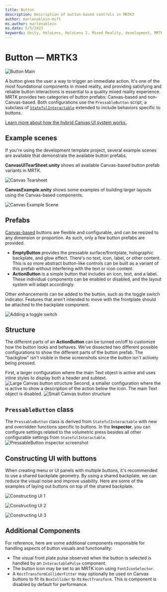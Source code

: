 ```yaml
---
title: Button
description: Description of button-based controls in MRTK3
author: marlenaklein-msft
ms.author: marlenaklein
ms.date: 5/5/2023
keywords: Unity, HoloLens, HoloLens 2, Mixed Reality, development, MRTK, MRTK3, Button, PressableButton
---
```


# Button &#8212; MRTK3

![Button Main](../../../mrtk3-overview/images/UXBuildingBlocks/MRTK_UX_v3_Button.png)

A button gives the user a way to trigger an immediate action. It's one of the most foundational components in mixed reality, and providing satisfying and reliable button interactions is essential to a quality mixed reality experience. MRTK provides two categories of button prefabs: Canvas-based and non-Canvas-based. Both configurations use the `PressableButton` script, a subclass of [`StatefulInteractable`](../../../mrtk3-overview/architecture/interactables.md) extended to include behaviors specific to buttons.

[Learn more about how the hybrid Canvas UI system works.](../../../mrtk3-uxcore/packages/uxcore/canvas-ui.md).

## Example scenes

If you're using the development template project, several example scenes are available that demonstrate the available button prefabs.

**CanvasUITearSheet.unity** shows all available Canvas-based button prefab variants in MRTK.

![Canvas Tearsheet](../../../mrtk3-overview/images/UXBuildingBlocks/Button/MRTK_Button_CanvasTearsheet.png)

**CanvasExample.unity** shows some examples of building larger layouts using the Canvas-based components.

![Canvas Example Scene](../../../mrtk3-overview/images/UXBuildingBlocks/Button/MRTK_Button_CanvasExample.png)

## Prefabs

[Canvas-based](../../../mrtk3-uxcore/packages/uxcore/canvas-ui.md) buttons are flexible and configurable, and can be resized to any dimension or proportion. As such, only a few button prefabs are provided.

- **EmptyButton** provides the pressable surface/frontplate, holographic backplate, and glow effect. There's no text, icon, label, or other content. This is so more abstract button-like controls can be built as a variant of this prefab without interfering with the text or icon content.
- **ActionButton** is a simple button that includes an icon, text, and a label. These individual components can be enabled or disabled, and the layout system will adapt accordingly.

Other enhancements can be added to the button, such as the toggle switch indicator. Features that aren't intended to move with the frontplate should be attached to the backplate component.

![Adding a toggle switch](images/toggle-switch.png)

## Structure

The different parts of an **ActionButton** can be turned on/off to customize how the button looks and behaves. We've dissected two different possible configurations to show the different parts of the button prefab. The "backglow" isn't visible in these screenshots since the button isn't actively being pressed.

First, a larger configuration where the main Text object is active and uses inline styles to display both a header and subtext.
![Large Canvas button structure](images/big-anatomy.png)
Second, a smaller configuration where the is active to show a description of the action below the icon. The main Text object is disabled.
![Small Canvas button structure](images/small-anatomy.png)

## `PressableButton` class

The `PressableButton` class is derived from `StatefulInteractable` with new and overridden functions specific to buttons. In the **Inspector**, you can configure settings related to the volumetric press besides all other configurable settings from `StatefulInteractable`.
![PressableButton inspector screenshot](../../../mrtk3-overview/images/UXBuildingBlocks/Button/MRTK_PressableButton_Inspector.png)

## Constructing UI with buttons

When creating menu or UI panels with multiple buttons, it's recommended to use a shared backplate geometry. By using a shared backplate, we can reduce the visual noise and improve usability. Here are some of the examples of laying out buttons on top of the shared backplate.

![Constructing UI 1](../../../mrtk3-overview/images/UXBuildingBlocks/Button/MRTK_Button_ConstructingUI0.png)

![Constructing UI 2](../../../mrtk3-overview/images/UXBuildingBlocks/Button/MRTK_Button_ConstructingUI1.png)

![Constructing UI 3](../../../mrtk3-overview/images/UXBuildingBlocks/Button/MRTK_Button_SharedBackplate.png)

## Additional Components

For reference, here are some additional components responsible for handling aspects of button visuals and functionality:

- The visual front plate pulse observed when the button is selected is handled by an `InteractablePulse` component.
- The button icon may be set to an MRTK icon using `FontIconSelector`.
- A `RectTransformColliderFitter` may optionally be used on Canvas buttons to fit its `BoxCollider` to its `RectTransform`. This is component is disabled by default for performance.
